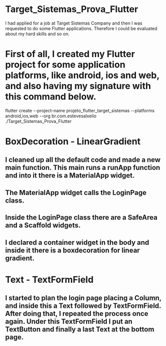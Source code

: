 # Target_Sistemas_Prova_Flutter
I had applied for a job at Target Sistemas Company and then I was requested to do some Flutter applications. Therefore I could be evaluated about my hard skills and so on.

# First of all, I created my Flutter project for some application platforms, like android, ios and web, and also having my signature with this command below.
flutter create --project-name projeto_flutter_target_sistemas --platforms android,ios,web --org br.com.estevesalxelio ./Target_Sistemas_Prova_Flutter

# BoxDecoration - LinearGradient

## I cleaned up all the default code and made a new main function. This main runs a runApp function and into it there is a MaterialApp widget.
## The MaterialApp widget calls the LoginPage class.
## Inside the LoginPage class there are a SafeArea and a Scaffold widgets.
## I declared a container widget in the body and inside it there is a boxdecoration for linear gradient. 

# Text - TextFormField

## I started to plan the login page placing a Column, and inside this a Text followed by TextFormField. After doing that, I repeated the process once again. Under this TextFormField I put an TextButton and finally a last Text at the bottom page.

